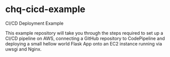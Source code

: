 # chq-cicd-example
CI/CD Deployment Example

This example repository will take you through the steps required to set up a CI/CD pipeline on AWS, connecting a GitHub repository to CodePipeline and deploying a small hellow world Flask App onto an EC2 instance running via uwsgi and Nginx.


